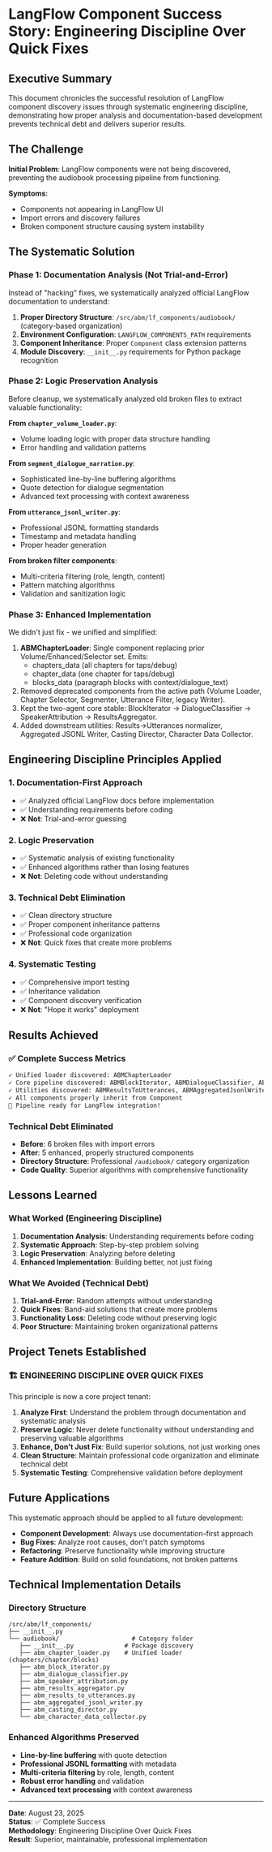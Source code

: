 # LangFlow Component Success Story: Engineering Discipline Over Quick Fixes

## Executive Summary

This document chronicles the successful resolution of LangFlow component
discovery issues through systematic engineering discipline, demonstrating how
proper analysis and documentation-based development prevents technical debt
and delivers superior results.

## The Challenge

**Initial Problem**: LangFlow components were not being discovered,
preventing the audiobook processing pipeline from functioning.

**Symptoms**:

- Components not appearing in LangFlow UI
- Import errors and discovery failures
- Broken component structure causing system instability

## The Systematic Solution

### Phase 1: Documentation Analysis (Not Trial-and-Error)

Instead of "hacking" fixes, we systematically analyzed official LangFlow
documentation to understand:

1. **Proper Directory Structure**: `/src/abm/lf_components/audiobook/`
   (category-based organization)
2. **Environment Configuration**: `LANGFLOW_COMPONENTS_PATH` requirements
3. **Component Inheritance**: Proper `Component` class extension patterns
4. **Module Discovery**: `__init__.py` requirements for Python package
   recognition

### Phase 2: Logic Preservation Analysis

Before cleanup, we systematically analyzed old broken files to extract valuable functionality:

**From `chapter_volume_loader.py`**:

- Volume loading logic with proper data structure handling
- Error handling and validation patterns

**From `segment_dialogue_narration.py`**:

- Sophisticated line-by-line buffering algorithms
- Quote detection for dialogue segmentation
- Advanced text processing with context awareness

**From `utterance_jsonl_writer.py`**:

- Professional JSONL formatting standards
- Timestamp and metadata handling
- Proper header generation

**From broken filter components**:

- Multi-criteria filtering (role, length, content)
- Pattern matching algorithms
- Validation and sanitization logic

### Phase 3: Enhanced Implementation

We didn't just fix - we unified and simplified:

1. **ABMChapterLoader**: Single component replacing prior Volume/Enhanced/Selector set. Emits:
   - chapters_data (all chapters for taps/debug)
   - chapter_data (one chapter for taps/debug)
   - blocks_data (paragraph blocks with context/dialogue_text)
2. Removed deprecated components from the active path (Volume Loader, Chapter Selector, Segmenter, Utterance Filter, legacy Writer).
3. Kept the two-agent core stable: BlockIterator → DialogueClassifier → SpeakerAttribution → ResultsAggregator.
4. Added downstream utilities: Results→Utterances normalizer, Aggregated JSONL Writer, Casting Director, Character Data Collector.

## Engineering Discipline Principles Applied

### 1. Documentation-First Approach

- ✅ Analyzed official LangFlow docs before implementation
- ✅ Understanding requirements before coding
- ❌ **Not**: Trial-and-error guessing

### 2. Logic Preservation

- ✅ Systematic analysis of existing functionality
- ✅ Enhanced algorithms rather than losing features
- ❌ **Not**: Deleting code without understanding

### 3. Technical Debt Elimination

- ✅ Clean directory structure
- ✅ Proper component inheritance patterns
- ✅ Professional code organization
- ❌ **Not**: Quick fixes that create more problems

### 4. Systematic Testing

- ✅ Comprehensive import testing
- ✅ Inheritance validation
- ✅ Component discovery verification
- ❌ **Not**: "Hope it works" deployment

## Results Achieved

### ✅ Complete Success Metrics

```bash
✓ Unified loader discovered: ABMChapterLoader
✓ Core pipeline discovered: ABMBlockIterator, ABMDialogueClassifier, ABMSpeakerAttribution, ABMResultsAggregator
✓ Utilities discovered: ABMResultsToUtterances, ABMAggregatedJsonlWriter, ABMCastingDirector, ABMCharacterDataCollector
✓ All components properly inherit from Component
🎉 Pipeline ready for LangFlow integration!
```

### Technical Debt Eliminated

- **Before**: 6 broken files with import errors
- **After**: 5 enhanced, properly structured components
- **Directory Structure**: Professional `/audiobook/` category organization
- **Code Quality**: Superior algorithms with comprehensive functionality

## Lessons Learned

### What Worked (Engineering Discipline)

1. **Documentation Analysis**: Understanding requirements before coding
2. **Systematic Approach**: Step-by-step problem solving
3. **Logic Preservation**: Analyzing before deleting
4. **Enhanced Implementation**: Building better, not just fixing

### What We Avoided (Technical Debt)

1. **Trial-and-Error**: Random attempts without understanding
2. **Quick Fixes**: Band-aid solutions that create more problems  
3. **Functionality Loss**: Deleting code without preserving logic
4. **Poor Structure**: Maintaining broken organizational patterns

## Project Tenets Established

### 🏗️ **ENGINEERING DISCIPLINE OVER QUICK FIXES**

This principle is now a core project tenant:

1. **Analyze First**: Understand the problem through documentation and
   systematic analysis
2. **Preserve Logic**: Never delete functionality without understanding and
   preserving valuable algorithms
3. **Enhance, Don't Just Fix**: Build superior solutions, not just working ones
4. **Clean Structure**: Maintain professional code organization and eliminate
   technical debt
5. **Systematic Testing**: Comprehensive validation before deployment

## Future Applications

This systematic approach should be applied to all future development:

- **Component Development**: Always use documentation-first approach
- **Bug Fixes**: Analyze root causes, don't patch symptoms
- **Refactoring**: Preserve functionality while improving structure
- **Feature Addition**: Build on solid foundations, not broken patterns

## Technical Implementation Details

### Directory Structure

```text
/src/abm/lf_components/
├── __init__.py
└── audiobook/                    # Category folder
   ├── __init__.py              # Package discovery
   ├── abm_chapter_loader.py    # Unified loader (chapters/chapter/blocks)
   ├── abm_block_iterator.py
   ├── abm_dialogue_classifier.py
   ├── abm_speaker_attribution.py
   ├── abm_results_aggregator.py
   ├── abm_results_to_utterances.py
   ├── abm_aggregated_jsonl_writer.py
   ├── abm_casting_director.py
   └── abm_character_data_collector.py
```

### Enhanced Algorithms Preserved

- **Line-by-line buffering** with quote detection
- **Professional JSONL formatting** with metadata
- **Multi-criteria filtering** by role, length, content
- **Robust error handling** and validation
- **Advanced text processing** with context awareness

---

**Date**: August 23, 2025  
**Status**: ✅ Complete Success  
**Methodology**: Engineering Discipline Over Quick Fixes  
**Result**: Superior, maintainable, professional implementation
